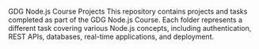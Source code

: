 GDG Node.js Course Projects
This repository contains projects and tasks completed as part of the GDG Node.js Course. Each folder represents a different task covering various Node.js concepts, including authentication, REST APIs, databases, real-time applications, and deployment.

